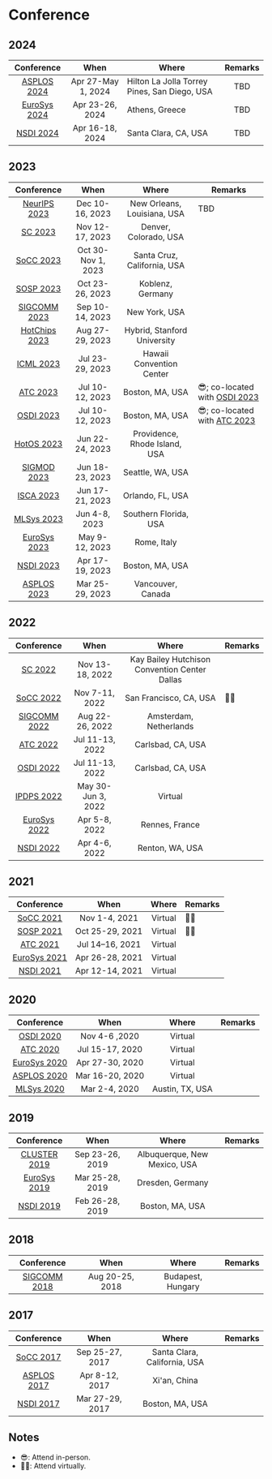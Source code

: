 # Conference

## 2024

|           Conference          |        When        | Where                                        | Remarks |
| :---------------------------: | :----------------: | -------------------------------------------- | :-----: |
|  [ASPLOS 2024](asplos-2024/)  | Apr 27-May 1, 2024 | Hilton La Jolla Torrey Pines, San Diego, USA |   TBD   |
| [EuroSys 2024](eurosys-2024/) |   Apr 23-26, 2024  | Athens, Greece                               |   TBD   |
|   [NSDI 2024](nsdi-2024.md)   |   Apr 16-18, 2024  | Santa Clara, CA, USA                         |   TBD   |

## 2023

<table data-full-width="false"><thead><tr><th align="center">Conference</th><th align="center">When</th><th align="center">Where</th><th>Remarks</th></tr></thead><tbody><tr><td align="center"><a href="neurips-2023.md">NeurIPS 2023</a></td><td align="center">Dec 10-16, 2023</td><td align="center">New Orleans, Louisiana, USA</td><td>TBD</td></tr><tr><td align="center"><a href="sc-2023.md">SC 2023</a></td><td align="center">Nov 12-17, 2023</td><td align="center">Denver, Colorado, USA</td><td></td></tr><tr><td align="center"><a href="socc-2023.md">SoCC 2023</a></td><td align="center">Oct 30-Nov 1, 2023</td><td align="center">Santa Cruz, California, USA</td><td></td></tr><tr><td align="center"><a href="sosp-2023/">SOSP 2023</a></td><td align="center">Oct 23-26, 2023</td><td align="center">Koblenz, Germany</td><td></td></tr><tr><td align="center"><a href="sigcomm-2023.md">SIGCOMM 2023</a></td><td align="center">Sep 10-14, 2023</td><td align="center">New York, USA</td><td></td></tr><tr><td align="center"><a href="hotchips-2023.md">HotChips 2023</a></td><td align="center">Aug 27-29, 2023</td><td align="center">Hybrid, Stanford University</td><td></td></tr><tr><td align="center"><a href="icml-2023.md">ICML 2023</a></td><td align="center">Jul 23-29, 2023</td><td align="center">Hawaii Convention Center</td><td></td></tr><tr><td align="center"><a href="atc-2023/">ATC 2023</a></td><td align="center">Jul 10-12, 2023</td><td align="center">Boston, MA, USA</td><td>😎; co-located with <a href="osdi-2023.md">OSDI 2023</a></td></tr><tr><td align="center"><a href="osdi-2023.md">OSDI 2023</a></td><td align="center">Jul 10-12, 2023</td><td align="center">Boston, MA, USA</td><td>😎; co-located with <a href="atc-2023/">ATC 2023</a></td></tr><tr><td align="center"><a href="hotos-2023.md">HotOS 2023</a></td><td align="center">Jun 22-24, 2023</td><td align="center">Providence, Rhode Island, USA</td><td></td></tr><tr><td align="center"><a href="sigmod-2023.md">SIGMOD 2023</a></td><td align="center">Jun 18-23, 2023</td><td align="center">Seattle, WA, USA</td><td></td></tr><tr><td align="center"><a href="isca-2023.md">ISCA 2023</a></td><td align="center">Jun 17-21, 2023</td><td align="center">Orlando, FL, USA</td><td></td></tr><tr><td align="center"><a href="mlsys-2023.md">MLSys 2023</a></td><td align="center">Jun 4-8, 2023</td><td align="center">Southern Florida, USA</td><td></td></tr><tr><td align="center"><a href="eurosys-2023.md">EuroSys 2023</a></td><td align="center">May 9-12, 2023</td><td align="center">Rome, Italy</td><td></td></tr><tr><td align="center"><a href="nsdi-2023/">NSDI 2023</a></td><td align="center">Apr 17-19, 2023</td><td align="center">Boston, MA, USA</td><td></td></tr><tr><td align="center"><a href="asplos-2023/">ASPLOS 2023</a></td><td align="center">Mar 25-29, 2023</td><td align="center">Vancouver, Canada</td><td></td></tr></tbody></table>

## 2022

|           Conference          |        When        |                     Where                     | Remarks |
| :---------------------------: | :----------------: | :-------------------------------------------: | ------- |
|     [SC 2022](sc-2022.md)     |   Nov 13-18, 2022  | Kay Bailey Hutchison Convention Center Dallas |         |
|    [SoCC 2022](socc-2022/)    |   Nov 7-11, 2022   |             San Francisco, CA, USA            | 👨‍💻   |
| [SIGCOMM 2022](sigcomm-2022/) |   Aug 22-26, 2022  |             Amsterdam, Netherlands            |         |
|     [ATC 2022](atc-2022/)     |   Jul 11-13, 2022  |               Carlsbad, CA, USA               |         |
|    [OSDI 2022](osdi-2022/)    |   Jul 11-13, 2022  |               Carlsbad, CA, USA               |         |
|   [IPDPS 2022](ipdps-2022/)   | May 30-Jun 3, 2022 |                    Virtual                    |         |
| [EuroSys 2022](eurosys-2022/) |    Apr 5-8, 2022   |                 Rennes, France                |         |
|   [NSDI 2022](nsdi-2022.md)   |    Apr 4-6, 2022   |                Renton, WA, USA                |         |

## 2021

|           Conference          |       When      |  Where  | Remarks |
| :---------------------------: | :-------------: | :-----: | ------- |
|   [SoCC 2021](socc-2021.md)   |  Nov 1-4, 2021  | Virtual | 👨‍💻   |
|    [SOSP 2021](sosp-2021/)    | Oct 25-29, 2021 | Virtual | 👨‍💻   |
|     [ATC 2021](atc-2021/)     | Jul 14–16, 2021 | Virtual |         |
| [EuroSys 2021](eurosys-2021/) | Apr 26-28, 2021 | Virtual |         |
|   [NSDI 2021](nsdi-2021.md)   | Apr 12-14, 2021 | Virtual |         |

## 2020

<table><thead><tr><th align="center">Conference</th><th align="center">When</th><th align="center">Where</th><th data-hidden>Remarks</th></tr></thead><tbody><tr><td align="center"><a href="osdi-2020/">OSDI 2020</a></td><td align="center">Nov 4-6 ,2020</td><td align="center">Virtual</td><td></td></tr><tr><td align="center"><a href="atc-2020/">ATC 2020</a></td><td align="center">Jul 15-17, 2020</td><td align="center">Virtual</td><td></td></tr><tr><td align="center"><a href="eurosys-2020.md">EuroSys 2020</a></td><td align="center">Apr 27-30, 2020</td><td align="center">Virtual</td><td></td></tr><tr><td align="center"><a href="asplos-2020.md">ASPLOS 2020</a></td><td align="center">Mar 16-20, 2020</td><td align="center">Virtual</td><td></td></tr><tr><td align="center"><a href="mlsys-2020.md">MLSys 2020</a></td><td align="center">Mar 2-4, 2020</td><td align="center">Austin, TX, USA</td><td></td></tr></tbody></table>

## 2019

<table><thead><tr><th align="center">Conference</th><th align="center">When</th><th align="center">Where</th><th data-hidden>Remarks</th></tr></thead><tbody><tr><td align="center"><a href="cluster-2019.md">CLUSTER 2019</a></td><td align="center">Sep 23-26, 2019</td><td align="center">Albuquerque, New Mexico, USA</td><td></td></tr><tr><td align="center"><a href="eurosys-2019.md">EuroSys 2019</a></td><td align="center">Mar 25-28, 2019</td><td align="center">Dresden, Germany</td><td></td></tr><tr><td align="center"><a href="nsdi-2019.md">NSDI 2019</a></td><td align="center">Feb 26-28, 2019</td><td align="center">Boston, MA, USA</td><td></td></tr></tbody></table>

## 2018

<table><thead><tr><th align="center">Conference</th><th align="center">When</th><th align="center">Where</th><th data-hidden>Remarks</th></tr></thead><tbody><tr><td align="center"><a href="sigcomm-2018/">SIGCOMM 2018</a></td><td align="center">Aug 20-25, 2018</td><td align="center">Budapest, Hungary</td><td></td></tr></tbody></table>

## 2017

<table><thead><tr><th align="center">Conference</th><th align="center">When</th><th align="center">Where</th><th data-hidden>Remarks</th></tr></thead><tbody><tr><td align="center"><a href="socc-2017/">SoCC 2017</a></td><td align="center">Sep 25-27, 2017</td><td align="center">Santa Clara, California, USA</td><td></td></tr><tr><td align="center"><a href="asplos-2017/">ASPLOS 2017</a></td><td align="center">Apr 8-12, 2017</td><td align="center">Xi'an, China</td><td></td></tr><tr><td align="center"><a href="nsdi-2017/">NSDI 2017</a></td><td align="center">Mar 27-29, 2017</td><td align="center">Boston, MA, USA</td><td></td></tr></tbody></table>

## Notes

* 😎: Attend in-person.
* 👨‍💻: Attend virtually.
